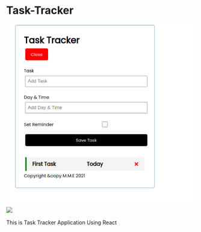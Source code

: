 # Task-Tracker

<img src="imges/img1.png">
<img src="imges/img2.png">

This is Task Tracker Application Using React 
